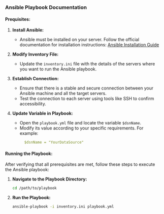 ### Ansible Playbook Documentation

#### Prequisites:

1. **Install Ansible:**
   - Ansible must be installed on your server. Follow the official documentation for installation instructions: [Ansible Installation Guide](https://docs.ansible.com/ansible/latest/installation_guide/intro_installation.html)

2. **Modify Inventory File:**
   - Update the `inventory.ini` file with the details of the servers where you want to run the Ansible playbook.

3. **Establish Connection:**
   - Ensure that there is a stable and secure connection between your Ansible machine and all the target servers.
   - Test the connection to each server using tools like SSH to confirm accessibility.

4. **Update Variable in Playbook:**
   - Open the `playbook.yml` file and locate the variable `$dsnName`.
   - Modify its value according to your specific requirements. For example: 
     ```yaml
       $dsnName = "YourDataSource"
     ```

#### Running the Playbook:

After verifying that all prerequisites are met, follow these steps to execute the Ansible playbook:

1. **Navigate to the Playbook Directory:**
   ```bash
   cd /path/to/playbook
   ```

2. **Run the Playbook:**
   ```bash
   ansible-playbook -i inventory.ini playbook.yml
   ```

